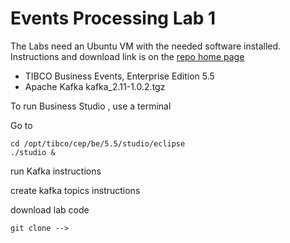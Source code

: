 # Events Processing Lab 1

The Labs need an Ubuntu VM with the needed software installed.
Instructions and download link is on the [repo home page](https://github.com/mshahat/TIBCO_PSG18_API-led)

* TIBCO Business Events, Enterprise Edition 5.5
* Apache Kafka kafka_2.11-1.0.2.tgz

To run Business Studio , use a terminal

Go to 
```shell
cd /opt/tibco/cep/be/5.5/studio/eclipse
./studio &
```

run Kafka instructions 



create kafka topics instructions 


download lab code 
```shell
git clone --> 
```
